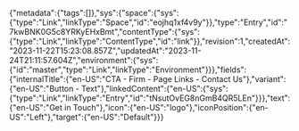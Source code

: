 {"metadata":{"tags":[]},"sys":{"space":{"sys":{"type":"Link","linkType":"Space","id":"eojhq1xf4v9y"}},"type":"Entry","id":"7kwBNK0G5c8YRKyEHxBmt","contentType":{"sys":{"type":"Link","linkType":"ContentType","id":"link"}},"revision":1,"createdAt":"2023-11-22T15:23:08.857Z","updatedAt":"2023-11-24T21:11:57.604Z","environment":{"sys":{"id":"master","type":"Link","linkType":"Environment"}}},"fields":{"internalTitle":{"en-US":"CTA - Firm - Page Links - Contact Us"},"variant":{"en-US":"Button - Text"},"linkedContent":{"en-US":{"sys":{"type":"Link","linkType":"Entry","id":"tNsutOvEG8nGmB4QR5LEn"}}},"text":{"en-US":"Get in Touch"},"icon":{"en-US":"logo"},"iconPosition":{"en-US":"Left"},"target":{"en-US":"Default"}}}